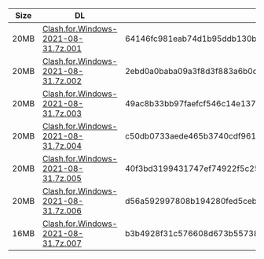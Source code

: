 |    Size   |     DL  | sha512sum |
|  ---  |  ---  |  ---  |
| 20MB | [Clash.for.Windows-2021-08-31.7z.001](https://cdn.jsdelivr.net/gh/appleians/cfw_intel@main/Clash.for.Windows-2021-08-31.7z.001) | 64146fc981eab74d1b95ddb130b421df1a81834b12ab0547117b13b019f3a64874bcb3c4a2332df56f78be754d728e3af697b645528e5214335dc2a28f97ce92 |
| 20MB | [Clash.for.Windows-2021-08-31.7z.002](https://cdn.jsdelivr.net/gh/appleians/cfw_intel@main/Clash.for.Windows-2021-08-31.7z.002) | 2ebd0a0baba09a3f8d3f883a6b0cd5e541b1ead310c1a320d95ebcd77105c3905fca00424dd77302543bd232dd14881a6025c71493a2fc67571dca8c20b43108 |
| 20MB | [Clash.for.Windows-2021-08-31.7z.003](https://cdn.jsdelivr.net/gh/appleians/cfw_intel@main/Clash.for.Windows-2021-08-31.7z.003) | 49ac8b33bb97faefcf546c14e137159ed8e51fcf8f8ef3ade92a5090ae14f2190717cdfc7c666d20a5b6b8de69ef3dd13089b15bc1f76545952878107a468728 |
| 20MB | [Clash.for.Windows-2021-08-31.7z.004](https://cdn.jsdelivr.net/gh/appleians/cfw_intel@main/Clash.for.Windows-2021-08-31.7z.004) | c50db0733aede465b3740cdf9615fbccbf27b12563124c52b70279215c1d2219e0bc01460612d9d6968b2e3a51a30048cd0919cc2e88980674bf73247b5a6157 |
| 20MB | [Clash.for.Windows-2021-08-31.7z.005](https://cdn.jsdelivr.net/gh/appleians/cfw_intel@main/Clash.for.Windows-2021-08-31.7z.005) | 40f3bd3199431747ef74922f5c2541a36bf825082ea9af3814fd584d1c3902492cc12fb061749ba4989753386450fa0eee420111bb09c18ecb1eefbb558d577a |
| 20MB | [Clash.for.Windows-2021-08-31.7z.006](https://cdn.jsdelivr.net/gh/appleians/cfw_intel@main/Clash.for.Windows-2021-08-31.7z.006) | d56a592997808b194280fed5cebd8bc4ddfe90143db72ceb3938f4d07cfddb8c5595216ce8f77774fef4e775f3317c5d77fefc52daa6bda552cb617d025a5780 |
| 16MB | [Clash.for.Windows-2021-08-31.7z.007](https://cdn.jsdelivr.net/gh/appleians/cfw_intel@main/Clash.for.Windows-2021-08-31.7z.007) | b3b4928f31c576608d673b557388e8d778e3cef447b8c71552a235c204e12913ceb21e55a79b3924c35e81c86447d6c609312339340b7411eff633f415f0fa40 |
